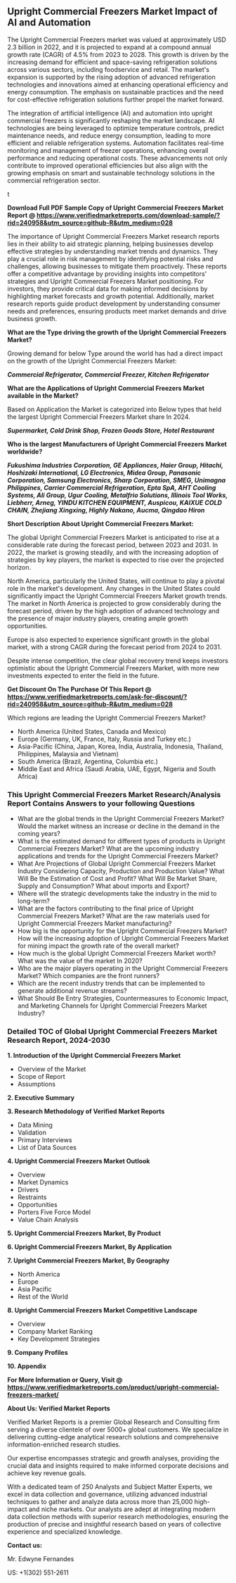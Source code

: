 <h2>Upright Commercial Freezers Market Impact of AI and Automation</h2><p>The Upright Commercial Freezers market was valued at approximately USD 2.3 billion in 2022, and it is projected to expand at a compound annual growth rate (CAGR) of 4.5% from 2023 to 2028. This growth is driven by the increasing demand for efficient and space-saving refrigeration solutions across various sectors, including foodservice and retail. The market's expansion is supported by the rising adoption of advanced refrigeration technologies and innovations aimed at enhancing operational efficiency and energy consumption. The emphasis on sustainable practices and the need for cost-effective refrigeration solutions further propel the market forward.</p><p>The integration of artificial intelligence (AI) and automation into upright commercial freezers is significantly reshaping the market landscape. AI technologies are being leveraged to optimize temperature controls, predict maintenance needs, and reduce energy consumption, leading to more efficient and reliable refrigeration systems. Automation facilitates real-time monitoring and management of freezer operations, enhancing overall performance and reducing operational costs. These advancements not only contribute to improved operational efficiencies but also align with the growing emphasis on smart and sustainable technology solutions in the commercial refrigeration sector.</p>t</p><p id="" class=""><strong>Download Full PDF Sample Copy of Upright Commercial Freezers Market Report @ <a href="https://www.verifiedmarketreports.com/download-sample/?rid=240958&utm_source=github-R&utm_medium=028" target="_blank">https://www.verifiedmarketreports.com/download-sample/?rid=240958&utm_source=github-R&utm_medium=028</a></strong></p><p>The importance of&nbsp;Upright Commercial Freezers Market research reports lies in their ability to aid strategic planning, helping businesses develop effective strategies by understanding market trends and dynamics. They play a crucial role in risk management by identifying potential risks and challenges, allowing businesses to mitigate them proactively. These reports offer a competitive advantage by providing insights into competitors' strategies and Upright Commercial Freezers Market positioning. For investors, they provide critical data for making informed decisions by highlighting market forecasts and growth potential. Additionally, market research reports guide product development by understanding consumer needs and preferences, ensuring products meet market demands and drive business growth.</p><p><strong>What are the&nbsp;Type driving the growth of the Upright Commercial Freezers Market?</strong></p><p id="" class="">Growing demand for below Type around the world has had a direct impact on the growth of the Upright Commercial Freezers Market:</p><em><strong>Commercial Refrigerator, Commercial Freezer, Kitchen Refrigerator</strong></em></p><strong>What are the&nbsp;Applications&nbsp;of Upright Commercial Freezers Market available in the Market?</strong></p><p id="" class="">Based on Application the Market is categorized into Below types that held the largest Upright Commercial Freezers Market share In 2024.</p><em><strong>Supermarket, Cold Drink Shop, Frozen Goods Store, Hotel Restaurant</strong></em></p><strong>Who is the largest Manufacturers of Upright Commercial Freezers Market worldwide?</strong></p><p><em><strong>Fukushima Industries Corporation, GE Appliances, Haier Group, Hitachi, Hoshizaki International, LG Electronics, Midea Group, Panasonic Corporation, Samsung Electronics, Sharp Corporation, SMEG, Unimagna Philippines, Carrier Commercial Refrigeration, Epta SpA, AHT Cooling Systems, Ali Group, Ugur Cooling, Metalfrio Solutions, Illinois Tool Works, Liebherr, Arneg, YINDU KITCHEN EQUIPMENT, Auspicou, KAIXUE COLD CHAIN, Zhejiang Xingxing, Highly Nakano, Aucma, Qingdao Hiron</strong></em></p><p id="" class=""><strong>Short Description About Upright Commercial Freezers Market:</strong></p><p>The global Upright Commercial Freezers Market is anticipated to rise at a considerable rate during the forecast period, between 2023 and 2031. In 2022, the market is growing steadily, and with the increasing adoption of strategies by key players, the market is expected to rise over the projected horizon.</p><p>North America, particularly the United States, will continue to play a pivotal role in the market's development. Any changes in the United States could significantly impact the Upright Commercial Freezers Market growth trends. The market in North America is projected to grow considerably during the forecast period, driven by the high adoption of advanced technology and the presence of major industry players, creating ample growth opportunities.</p><p>Europe is also expected to experience significant growth in the global market, with a strong CAGR during the forecast period from 2024 to 2031.</p><p>Despite intense competition, the clear global recovery trend keeps investors optimistic about the Upright Commercial Freezers Market, with more new investments expected to enter the field in the future.</p><p id="" class=""><strong>Get Discount On The Purchase Of This Report @ <a href="https://www.verifiedmarketreports.com/ask-for-discount/?rid=240958&utm_source=github-R&utm_medium=028" target="_blank">https://www.verifiedmarketreports.com/ask-for-discount/?rid=240958&utm_source=github-R&utm_medium=028</a></strong></p>Which regions are leading the Upright Commercial Freezers Market?</p><ul><li>North America (United States, Canada and Mexico)</li><li>Europe (Germany, UK, France, Italy, Russia and Turkey etc.)</li><li>Asia-Pacific (China, Japan, Korea, India, Australia, Indonesia, Thailand, Philippines, Malaysia and Vietnam)</li><li>South America (Brazil, Argentina, Columbia etc.)</li><li>Middle East and Africa (Saudi Arabia, UAE, Egypt, Nigeria and South Africa)</li></ul><h3 id="" class="">This Upright Commercial Freezers Market Research/Analysis Report Contains Answers to your following Questions</h3><ul><li>What are the global trends in the Upright Commercial Freezers Market? Would the market witness an increase or decline in the demand in the coming years?</li><li>What is the estimated demand for different types of products in Upright Commercial Freezers Market? What are the upcoming industry applications and trends for the Upright Commercial Freezers Market?</li><li>What Are Projections of Global Upright Commercial Freezers Market Industry Considering Capacity, Production and Production Value? What Will Be the Estimation of Cost and Profit? What Will Be Market Share, Supply and Consumption? What about imports and Export?</li><li>Where will the strategic developments take the industry in the mid to long-term?</li><li>What are the factors contributing to the final price of Upright Commercial Freezers Market? What are the raw materials used for Upright Commercial Freezers Market manufacturing?</li><li>How big is the opportunity for the Upright Commercial Freezers Market? How will the increasing adoption of Upright Commercial Freezers Market for mining impact the growth rate of the overall market?</li><li>How much is the global Upright Commercial Freezers Market worth? What was the value of the market In 2020?</li><li>Who are the major players operating in the Upright Commercial Freezers Market? Which companies are the front runners?</li><li>Which are the recent industry trends that can be implemented to generate additional revenue streams?</li><li>What Should Be Entry Strategies, Countermeasures to Economic Impact, and Marketing Channels for Upright Commercial Freezers Market Industry?</li></ul><h3 id="" class="">Detailed TOC of Global Upright Commercial Freezers Market Research Report, 2024-2030</h3><p id="" class=""><strong>1. Introduction of the Upright Commercial Freezers Market</strong></p><ul><li>Overview of the Market</li><li>Scope of Report</li><li>Assumptions</li></ul><p id="" class=""><strong>2. Executive Summary</strong></p><p id="" class=""><strong>3. Research Methodology of Verified Market Reports</strong></p><ul><li>Data Mining</li><li>Validation</li><li>Primary Interviews</li><li>List of Data Sources</li></ul><p id="" class=""><strong>4. Upright Commercial Freezers Market Outlook</strong></p><ul><li>Overview</li><li>Market Dynamics</li><li>Drivers</li><li>Restraints</li><li>Opportunities</li><li>Porters Five Force Model</li><li>Value Chain Analysis</li></ul><p id="" class=""><strong>5. Upright Commercial Freezers Market, By Product</strong></p><p id="" class=""><strong>6. Upright Commercial Freezers Market, By Application</strong></p><p id="" class=""><strong>7. Upright Commercial Freezers Market, By Geography</strong></p><ul><li>North America</li><li>Europe</li><li>Asia Pacific</li><li>Rest of the World</li></ul><p id="" class=""><strong>8. Upright Commercial Freezers Market Competitive Landscape</strong></p><ul><li>Overview</li><li>Company Market Ranking</li><li>Key Development Strategies</li></ul><p id="" class=""><strong>9. Company Profiles</strong></p><p id="" class=""><strong>10. Appendix</strong></p><p id="" class=""><strong>For More Information or Query, Visit @ <a href="https://www.verifiedmarketreports.com/product/upright-commercial-freezers-market/" target="_blank">https://www.verifiedmarketreports.com/product/upright-commercial-freezers-market/</a></strong></p><p id="" class=""><strong>About Us: Verified Market Reports</strong></p><p id="" class="">Verified Market Reports is a premier Global Research and Consulting firm serving a diverse clientele of over 5000+ global customers. We specialize in delivering cutting-edge analytical research solutions and comprehensive information-enriched research studies.</p><p id="" class="">Our expertise encompasses strategic and growth analyses, providing the crucial data and insights required to make informed corporate decisions and achieve key revenue goals.</p><p id="" class="">With a dedicated team of 250 Analysts and Subject Matter Experts, we excel in data collection and governance, utilizing advanced industrial techniques to gather and analyze data across more than 25,000 high-impact and niche markets. Our analysts are adept at integrating modern data collection methods with superior research methodologies, ensuring the production of precise and insightful research based on years of collective experience and specialized knowledge.</p><p id="" class=""><strong>Contact us:</strong></p><p id="" class="">Mr. Edwyne Fernandes</p><p id="" class="">US: +1(302) 551-2611</p>